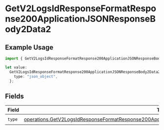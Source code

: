 # GetV2LogsIdResponseFormatResponse200ApplicationJSONResponseBody2Data2

## Example Usage

```typescript
import { GetV2LogsIdResponseFormatResponse200ApplicationJSONResponseBody2Data2 } from "orq-poc-typescript-multi-env-version/models/operations";

let value:
  GetV2LogsIdResponseFormatResponse200ApplicationJSONResponseBody2Data2 = {
    type: "json_object",
  };
```

## Fields

| Field                                                                                                                                                                                                                            | Type                                                                                                                                                                                                                             | Required                                                                                                                                                                                                                         | Description                                                                                                                                                                                                                      |
| -------------------------------------------------------------------------------------------------------------------------------------------------------------------------------------------------------------------------------- | -------------------------------------------------------------------------------------------------------------------------------------------------------------------------------------------------------------------------------- | -------------------------------------------------------------------------------------------------------------------------------------------------------------------------------------------------------------------------------- | -------------------------------------------------------------------------------------------------------------------------------------------------------------------------------------------------------------------------------- |
| `type`                                                                                                                                                                                                                           | [operations.GetV2LogsIdResponseFormatResponse200ApplicationJSONResponseBody2DataMetadataCacheConfigType](../../models/operations/getv2logsidresponseformatresponse200applicationjsonresponsebody2datametadatacacheconfigtype.md) | :heavy_check_mark:                                                                                                                                                                                                               | N/A                                                                                                                                                                                                                              |